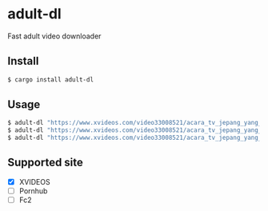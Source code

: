 # adult-dl

Fast adult video downloader

## Install
```bash
$ cargo install adult-dl
```

## Usage
```bash
$ adult-dl "https://www.xvideos.com/video33008521/acara_tv_jepang_yang_mesum"
$ adult-dl "https://www.xvideos.com/video33008521/acara_tv_jepang_yang_mesum" --output output.mp4
$ adult-dl "https://www.xvideos.com/video33008521/acara_tv_jepang_yang_mesum" -o output.mp4
```

## Supported site
- [x] XVIDEOS
- [ ] Pornhub
- [ ] Fc2